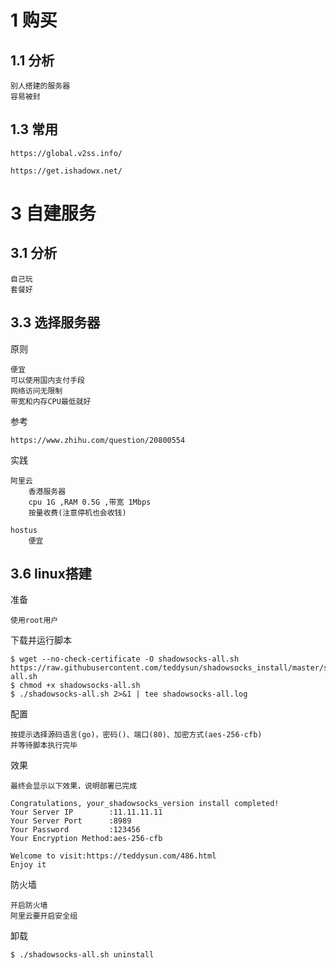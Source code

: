 


# 1 购买 


## 1.1 分析

    别人搭建的服务器
    容易被封
    
## 1.3 常用 
    
    https://global.v2ss.info/
    
    https://get.ishadowx.net/


# 3 自建服务


## 3.1 分析

    自己玩
    套餐好
    
    
## 3.3 选择服务器

原则

    便宜
    可以使用国内支付手段
    网络访问无限制
    带宽和内存CPU最低就好
    

参考

    https://www.zhihu.com/question/20800554    
 
实践    
    

    阿里云
        香港服务器
        cpu 1G ,RAM 0.5G ,带宽 1Mbps
        按量收费(注意停机也会收钱)
    
    hostus
        便宜
    
    

       


## 3.6  linux搭建 

准备

    使用root用户


下载并运行脚本

    $ wget --no-check-certificate -O shadowsocks-all.sh https://raw.githubusercontent.com/teddysun/shadowsocks_install/master/shadowsocks-all.sh
    $ chmod +x shadowsocks-all.sh
    $ ./shadowsocks-all.sh 2>&1 | tee shadowsocks-all.log


配置

    按提示选择源码语言(go)，密码()、端口(80)、加密方式(aes-256-cfb)
    并等待脚本执行完毕

效果
    
    最终会显示以下效果，说明部署已完成
    
    Congratulations, your_shadowsocks_version install completed!
    Your Server IP        :11.11.11.11
    Your Server Port      :8989
    Your Password         :123456
    Your Encryption Method:aes-256-cfb
    
    Welcome to visit:https://teddysun.com/486.html
    Enjoy it    
    
防火墙

    开启防火墙
    阿里云要开启安全组



卸载

    $ ./shadowsocks-all.sh uninstall

